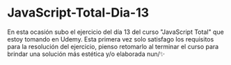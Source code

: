 # JavaScript-Total-Dia-13
En esta ocasión subo el ejercicio del día 13 del curso "JavaScript Total" que estoy tomando en Udemy. Esta primera vez solo satisfago los requisitos para la resolución del ejercicio, pienso retomarlo al terminar el curso para brindar una solución más estética y/o elaborada nun/✨
